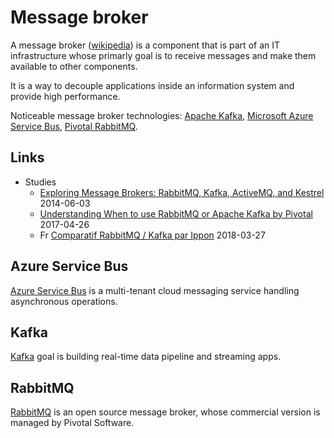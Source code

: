# Message broker

A message broker ([wikipedia](https://en.wikipedia.org/wiki/Message_broker)) is a component that is part of an IT infrastructure whose primarly goal is to receive messages and make them available to other components.

It is a way to decouple applications inside an information system and provide high performance.

Noticeable message broker technologies: [Apache Kafka](#kafka), [Microsoft Azure Service Bus](#azure-service-bus), [Pivotal RabbitMQ](#rabbitmq).

## Links

- Studies
  - [Exploring Message Brokers: RabbitMQ, Kafka, ActiveMQ, and Kestrel](https://dzone.com/articles/exploring-message-brokers) 2014-06-03
  - [Understanding When to use RabbitMQ or Apache Kafka by Pivotal](https://content.pivotal.io/blog/understanding-when-to-use-rabbitmq-or-apache-kafka) 2017-04-26
  - Fr [Comparatif RabbitMQ / Kafka par Ippon](https://blog.ippon.fr/2018/03/27/comparatif-rabbitmq-kafka/) 2018-03-27

## Azure Service Bus

[Azure Service Bus](https://docs.microsoft.com/en-us/azure/service-bus-messaging/) is a multi-tenant cloud messaging service handling asynchronous operations.

## Kafka

[Kafka](https://kafka.apache.org/) goal is building real-time data pipeline and streaming apps.

## RabbitMQ

[RabbitMQ](https://www.rabbitmq.com/) is an open source message broker, whose commercial version is managed by Pivotal Software.
